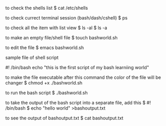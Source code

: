 to check the shells list
$ cat /etc/shells

to check currect terminal session (bash/dash/cshell)
$ ps

to check all the item with list view
$ ls -al
$ ls -a

to make an empty file/shell file
$ touch bashworld.sh

to edit the file
$ emacs bashworld.sh

sample file of shell script

#! /bin/bash
echo "this is the first script of my bash learniing world"

to make the file executable after this command the color of the file will be changer
$ chmod +x ./bashworld.sh

to run the bash script
$ ./bashworld.sh

to take the output of the bash script into a separate file, add this
$ #! /bin/bash
$ echo "hello world" >bashoutput.txt

to see the output of bashoutput.txt
$ cat bashoutput.txt

